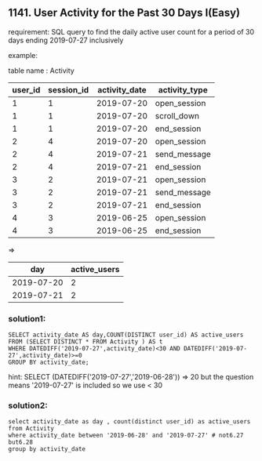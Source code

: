 ## 1141. User Activity for the Past 30 Days I(Easy)

requirement:  SQL query to find the daily active user count for a period of 30 days ending 2019-07-27 inclusively


example:

table name : Activity

| user_id | session_id | activity_date | activity_type |
|---------|------------|---------------|---------------|
| 1       | 1          | 2019-07-20    | open_session  |
| 1       | 1          | 2019-07-20    | scroll_down   |
| 1       | 1          | 2019-07-20    | end_session   |
| 2       | 4          | 2019-07-20    | open_session  |
| 2       | 4          | 2019-07-21    | send_message  |
| 2       | 4          | 2019-07-21    | end_session   |
| 3       | 2          | 2019-07-21    | open_session  |
| 3       | 2          | 2019-07-21    | send_message  |
| 3       | 2          | 2019-07-21    | end_session   |
| 4       | 3          | 2019-06-25    | open_session  |
| 4       | 3          | 2019-06-25    | end_session   |


=>

| day        | active_users |
|------------|--------------|
| 2019-07-20 | 2            |
| 2019-07-21 | 2            |


### solution1:

```
SELECT activity_date AS day,COUNT(DISTINCT user_id) AS active_users 
FROM (SELECT DISTINCT * FROM Activity ) AS t
WHERE DATEDIFF('2019-07-27',activity_date)<30 AND DATEDIFF('2019-07-27',activity_date)>=0
GROUP BY activity_date;

```

hint:
SELECT (DATEDIFF('2019-07-27','2019-06-28'))  => 20   but the question means 
'2019-07-27' is included so we use < 30

### solution2:

```
select activity_date as day , count(distinct user_id) as active_users
from Activity
where activity_date between '2019-06-28' and '2019-07-27' # not6.27  but6.28
group by activity_date

```


